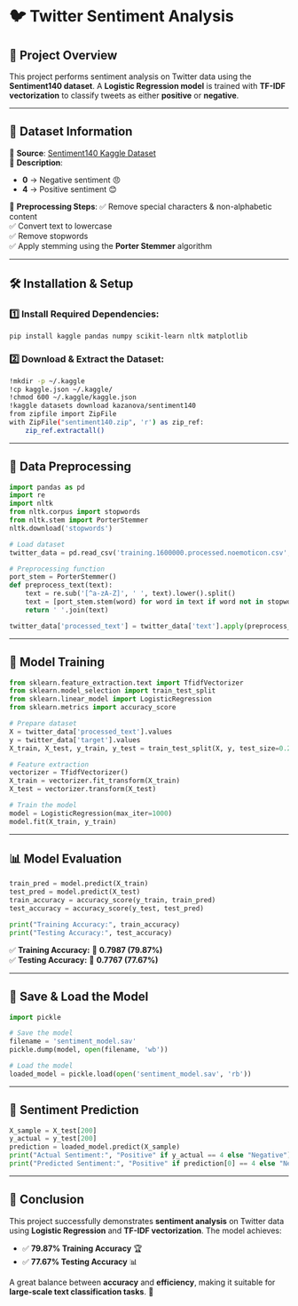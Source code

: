 # 🐦 Twitter Sentiment Analysis

## 📌 Project Overview
This project performs sentiment analysis on Twitter data using the **Sentiment140 dataset**. A **Logistic Regression model** is trained with **TF-IDF vectorization** to classify tweets as either **positive** or **negative**.

---
## 📂 Dataset Information
🔹 **Source**: [Sentiment140 Kaggle Dataset](https://www.kaggle.com/kazanova/sentiment140)  
🔹 **Description**:
- **0** → Negative sentiment 😠
- **4** → Positive sentiment 😊  

🔹 **Preprocessing Steps**:
✅ Remove special characters & non-alphabetic content  
✅ Convert text to lowercase  
✅ Remove stopwords  
✅ Apply stemming using the **Porter Stemmer** algorithm  

---
## 🛠 Installation & Setup
### 1️⃣ Install Required Dependencies:
```bash
pip install kaggle pandas numpy scikit-learn nltk matplotlib
```
### 2️⃣ Download & Extract the Dataset:
```bash
!mkdir -p ~/.kaggle
!cp kaggle.json ~/.kaggle/
!chmod 600 ~/.kaggle/kaggle.json
!kaggle datasets download kazanova/sentiment140
from zipfile import ZipFile
with ZipFile("sentiment140.zip", 'r') as zip_ref:
    zip_ref.extractall()
```

---
## 🧹 Data Preprocessing
```python
import pandas as pd
import re
import nltk
from nltk.corpus import stopwords
from nltk.stem import PorterStemmer
nltk.download('stopwords')

# Load dataset
twitter_data = pd.read_csv('training.1600000.processed.noemoticon.csv', encoding='ISO-8859-1')

# Preprocessing function
port_stem = PorterStemmer()
def preprocess_text(text):
    text = re.sub('[^a-zA-Z]', ' ', text).lower().split()
    text = [port_stem.stem(word) for word in text if word not in stopwords.words('english')]
    return ' '.join(text)

twitter_data['processed_text'] = twitter_data['text'].apply(preprocess_text)
```

---
## 🚀 Model Training
```python
from sklearn.feature_extraction.text import TfidfVectorizer
from sklearn.model_selection import train_test_split
from sklearn.linear_model import LogisticRegression
from sklearn.metrics import accuracy_score

# Prepare dataset
X = twitter_data['processed_text'].values
y = twitter_data['target'].values
X_train, X_test, y_train, y_test = train_test_split(X, y, test_size=0.2, stratify=y, random_state=2)

# Feature extraction
vectorizer = TfidfVectorizer()
X_train = vectorizer.fit_transform(X_train)
X_test = vectorizer.transform(X_test)

# Train the model
model = LogisticRegression(max_iter=1000)
model.fit(X_train, y_train)
```

---
## 📊 Model Evaluation
```python
train_pred = model.predict(X_train)
test_pred = model.predict(X_test)
train_accuracy = accuracy_score(y_train, train_pred)
test_accuracy = accuracy_score(y_test, test_pred)

print("Training Accuracy:", train_accuracy)
print("Testing Accuracy:", test_accuracy)
```
✅ **Training Accuracy:** 🎯 **0.7987 (79.87%)**  
✅ **Testing Accuracy:** 🎯 **0.7767 (77.67%)**  

---
## 💾 Save & Load the Model
```python
import pickle

# Save the model
filename = 'sentiment_model.sav'
pickle.dump(model, open(filename, 'wb'))

# Load the model
loaded_model = pickle.load(open('sentiment_model.sav', 'rb'))
```

---
## 📝 Sentiment Prediction
```python
X_sample = X_test[200]
y_actual = y_test[200]
prediction = loaded_model.predict(X_sample)
print("Actual Sentiment:", "Positive" if y_actual == 4 else "Negative")
print("Predicted Sentiment:", "Positive" if prediction[0] == 4 else "Negative")
```

---
## 🎯 Conclusion
This project successfully demonstrates **sentiment analysis** on Twitter data using **Logistic Regression** and **TF-IDF vectorization**. The model achieves:
- ✅ **79.87% Training Accuracy** 🏆
- ✅ **77.67% Testing Accuracy** 📊

A great balance between **accuracy** and **efficiency**, making it suitable for **large-scale text classification tasks**. 🚀

